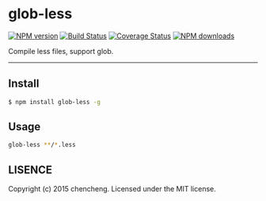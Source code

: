 # glob-less

[![NPM version](https://img.shields.io/npm/v/glob-less.svg?style=flat)](https://npmjs.org/package/glob-less)
[![Build Status](https://img.shields.io/travis/sorrycc/glob-less.svg?style=flat)](https://travis-ci.org/sorrycc/glob-less)
[![Coverage Status](https://img.shields.io/coveralls/sorrycc/glob-less.svg?style=flat)](https://coveralls.io/r/sorrycc/glob-less)
[![NPM downloads](http://img.shields.io/npm/dm/glob-less.svg?style=flat)](https://npmjs.org/package/glob-less)

Compile less files, support glob.

---

## Install

```bash
$ npm install glob-less -g
```

## Usage

```bash
glob-less **/*.less
```

## LISENCE

Copyright (c) 2015 chencheng. Licensed under the MIT license.
